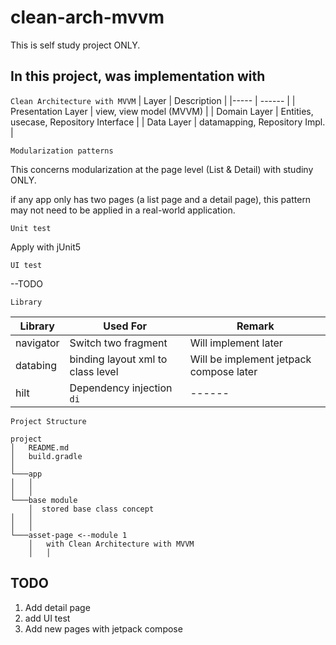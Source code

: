 # clean-arch-mvvm
This is self study project ONLY.


## In this project, was implementation with
`Clean Architecture with MVVM`
| Layer | Description |
|----- | ------ |
| Presentation Layer | view, view model (MVVM)  |
| Domain Layer | Entities, usecase, Repository Interface |
| Data Layer | datamapping, Repository Impl.  |


`Modularization patterns`

This concerns modularization at the page level (List & Detail) with studiny ONLY.

if any app only has two pages (a list page and a detail page), this pattern may not need to be applied in a real-world application.

`Unit test`

Apply with jUnit5

`UI test`

--TODO

`Library`

| Library | Used For | Remark |
|----- | ------ | ------ |
| navigator | Switch two fragment  | Will implement later |
| databing | binding layout xml to class level | Will be implement jetpack compose later |
| hilt | Dependency injection `di`  | ------ |


`Project Structure`

```
project
│   README.md
│   build.gradle    
│
└───app
│   │
│   │
└───base module
    │  stored base class concept
│   │
│   │        
└───asset-page <--module 1
    │   with Clean Architecture with MVVM
    │   │    
```

## TODO
1. Add detail page
2. add UI test
3. Add new pages with jetpack compose
